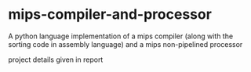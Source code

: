 # mips-compiler-and-processor
A python language implementation of a mips compiler (along with the sorting code in assembly language) and a mips non-pipelined processor

project details given in report
